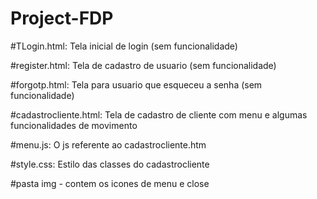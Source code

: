 # Project-FDP

#TLogin.html: Tela inicial de login (sem funcionalidade)

#register.html: Tela de cadastro de usuario (sem funcionalidade)

#forgotp.html: Tela para usuario que esqueceu a senha (sem funcionalidade)

#cadastrocliente.html: Tela de cadastro de cliente com menu e algumas funcionalidades de movimento

#menu.js: O js referente ao cadastrocliente.htm 

#style.css: Estilo das classes do cadastrocliente

#pasta img - contem os icones de menu e close